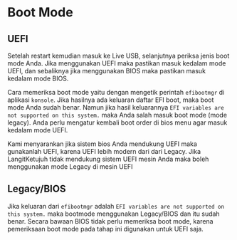 # Boot Mode

## UEFI

Setelah restart kemudian masuk ke Live USB, selanjutnya periksa jenis boot mode Anda. Jika menggunakan UEFI maka pastikan masuk kedalam mode UEFI, dan sebaliknya jika menggunakan BIOS maka pastikan masuk kedalam mode BIOS.

Cara memeriksa boot mode yaitu dengan mengetik perintah `efibootmgr` di aplikasi `konsole`. Jika hasilnya ada keluaran daftar EFI boot, maka boot mode Anda sudah benar. Namun jika hasil keluarannya `EFI variables are not supported on this system.` maka Anda salah masuk boot mode (mode legacy). Anda perlu mengatur kembali boot order di bios menu agar masuk kedalam mode UEFI.

Kami menyarankan jika sistem bios Anda mendukung UEFI maka gunakanlah UEFI, karena UEFI lebih modern dari dari Legacy. Jika LangitKetujuh tidak mendukung sistem UEFI mesin Anda maka boleh menggunakan mode Legacy di mesin UEFI

## Legacy/BIOS

Jika keluaran dari `efibootmgr` adalah `EFI variables are not supported on this system.` maka bootmode menggunakan Legacy/BIOS dan itu sudah benar. Secara bawaan BIOS tidak perlu memeriksa boot mode, karena pemeriksaan boot mode pada tahap ini digunakan untuk UEFI saja.
